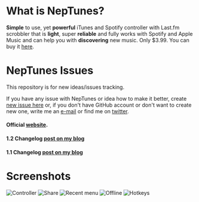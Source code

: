 # What is NepTunes?

<strong>Simple</strong> to use, yet <strong>powerful</strong> iTunes and Spotify controller with Last.fm scrobbler that is <strong>light</strong>, super <strong>reliable</strong> and fully works with Spotify and Apple Music and can help you with <strong>discovering</strong> new music. Only $3.99.
You can buy it [here](https://itunes.apple.com/us/app/neptunes-minimalistic-last.fm/id1006739057?mt=12&at=1010l3j7).

# NepTunes Issues
This repository is for new ideas/issues tracking.

If you have any issue with NepTunes or idea how to make it better, create [new issue here](https://github.com/rurza/NepTunes-Issues/issues/new) or, if you don't have GitHub account or don't want to create new one, write me an [e-mail](mailto:adam@micropixels.pl) or find me on [twitter](https://twitter.com/rurza).


#### Official [website](http://micropixels.pl/neptunes/).

#### 1.2 Changelog [post on my blog](http://blog.micropixels.pl/neptunes-12-full-changelog)


#### 1.1 Changelog [post on my blog](http://blog.micropixels.pl/neptunes-11-changelog)

# Screenshots
![Controller](http://micropixels.pl/neptunes/screenshots/musiccontroller.png)
![Share](http://micropixels.pl/neptunes/screenshots/share.png)
![Recent menu](http://micropixels.pl/neptunes/screenshots/recent.png)
![Offline](http://micropixels.pl/neptunes/screenshots/offline.png)
![Hotkeys](http://micropixels.pl/neptunes/screenshots/newhotkeys.png)
